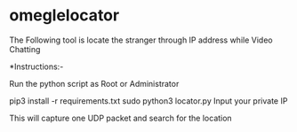 # omeglelocator
The Following tool is locate the stranger through IP address while Video Chatting

*Instructions:-

Run the python script as Root or Administrator

pip3 install -r requirements.txt
sudo python3 locator.py
Input your private IP

This will capture one UDP packet and search for the location
